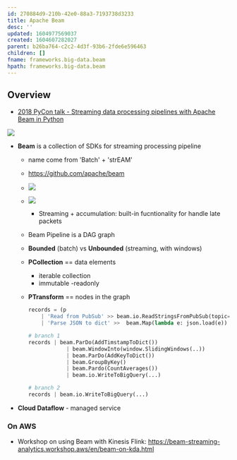 ```yaml
---
id: 270884d9-210b-42e0-88a3-7193738d3233
title: Apache Beam
desc: ''
updated: 1604977569037
created: 1604607282027
parent: b26ba764-c2c2-4d3f-93b6-2fde6e596463
children: []
fname: frameworks.big-data.beam
hpath: frameworks.big-data.beam
---
```

## Overview

- [2018 PyCon talk - Streaming data processing pipelines with Apache Beam in Python](https://www.youtube.com/watch?v=I1JUtoDHFcg)

![](/dendron-notes/assets/images/2020-11-05-15-17-16.png)

- **Beam** is a collection of SDKs for streaming processing pipeline

  - name come from 'Batch' + 'strEAM'
  - <https://github.com/apache/beam>
  - ![](/dendron-notes/assets/images/2020-11-05-15-22-21.png)
  - ![](/dendron-notes/assets/images/2020-11-05-15-23-36.png)
    - Streaming + accumulation: built-in fucntionality for handle late packets  
  - Beam Pipeline is a DAG graph 
  - **Bounded** (batch) vs **Unbounded** (streaming, with windows)
  - **PCollection** == data elements 
    - iterable collection
    - immutable -readonly                
  - **PTransform** == nodes in the graph 

    ```python
    records = (p 
        | 'Read from PubSub' >> beam.io.ReadStringsFromPubSub(topic=..., id_label='MESSAGE_ID')
        | 'Parse JSON to dict' >>  beam.Map(lambda e: json.load(e))

    # branch 1
    records | beam.ParDo(AddTimstampToDict())
                | beam.WindowInto(window.SlidingWindows(..))
                | beam.ParDo(AddKeyToDict())
                | beam.GroupByKey()
                | beam.Pardo(CountAverages())
                | beam.io.WriteToBigQuery(...)

    # branch 2          
    records | beam.io.WriteToBigQuery(...)
    ```

- **Cloud Dataflow** - managed service 

### On AWS

- Workshop on using Beam with Kinesis Flink: <https://beam-streaming-analytics.workshop.aws/en/beam-on-kda.html>

